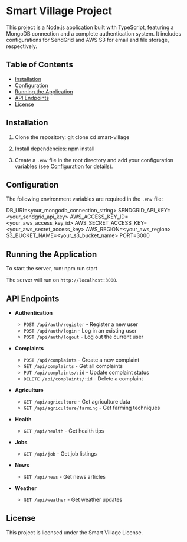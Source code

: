 # Smart Village Project

This project is a Node.js application built with TypeScript, featuring a MongoDB connection and a complete authentication system. It includes configurations for SendGrid and AWS S3 for email and file storage, respectively.

## Table of Contents

- [Installation](#installation)
- [Configuration](#configuration)
- [Running the Application](#running-the-application)
- [API Endpoints](#api-endpoints)
- [License](#license)

## Installation

1. Clone the repository:
git clone <repository-url> cd smart-village

2. Install dependencies:
npm install

3. Create a `.env` file in the root directory and add your configuration variables (see [Configuration](#configuration) for details).

## Configuration

The following environment variables are required in the `.env` file:

DB_URI=<your_mongodb_connection_string> SENDGRID_API_KEY=<your_sendgrid_api_key> AWS_ACCESS_KEY_ID=<your_aws_access_key_id> AWS_SECRET_ACCESS_KEY=<your_aws_secret_access_key> AWS_REGION=<your_aws_region> S3_BUCKET_NAME=<your_s3_bucket_name> PORT=3000


## Running the Application

To start the server, run:
npm run start


The server will run on `http://localhost:3000`.

## API Endpoints

- **Authentication**
  - `POST /api/auth/register` - Register a new user
  - `POST /api/auth/login` - Log in an existing user
  - `POST /api/auth/logout` - Log out the current user

- **Complaints**
  - `POST /api/complaints` - Create a new complaint
  - `GET /api/complaints` - Get all complaints
  - `PUT /api/complaints/:id` - Update complaint status
  - `DELETE /api/complaints/:id` - Delete a complaint

- **Agriculture**
  - `GET /api/agriculture` - Get agriculture data
  - `GET /api/agriculture/farming` - Get farming techniques

- **Health**
  - `GET /api/health` - Get health tips

- **Jobs**
  - `GET /api/job` - Get job listings

- **News**
  - `GET /api/news` - Get news articles

- **Weather**
  - `GET /api/weather` - Get weather updates

## License

This project is licensed under the Smart Village License.